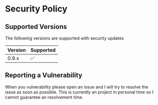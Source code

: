 # Security Policy

## Supported Versions

The following versions are supported with security updates

| Version | Supported          |
| ------- | ------------------ |
| 0.9.x   | :white_check_mark: |

## Reporting a Vulnerability

When you vulnerability please open an issue and I will try to resolve the issue as soon as possible.
This is currently an project in personal time so I cannot guarantee an resolvement time.
